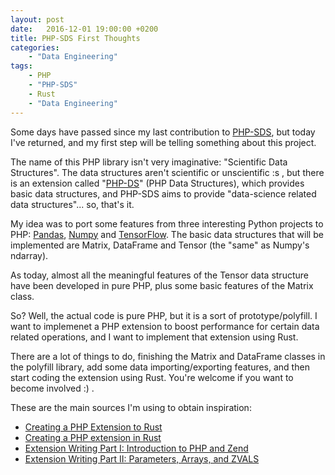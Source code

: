 ```yaml
---
layout: post
date:   2016-12-01 19:00:00 +0200
title: PHP-SDS First Thoughts
categories:
    - "Data Engineering"
tags:
    - PHP
    - "PHP-SDS"
    - Rust
    - "Data Engineering"
---
```


Some days have passed since my last contribution to [PHP-SDS](https://github.com/SciPHPy/php-sds-polyfill), but today
I've returned, and my first step will be telling something about this project.

The name of this PHP library isn't very imaginative: "Scientific Data Structures". The data structures aren't scientific
or unscientific :s , but there is an extension called "[PHP-DS](https://github.com/php-ds)" (PHP Data Structures), which
provides basic data structures, and PHP-SDS aims to provide "data-science related data structures"... so, that's it.

My idea was to port some features from three interesting Python projects to PHP: [Pandas](http://pandas.pydata.org/),
[Numpy](http://www.numpy.org/) and [TensorFlow](https://www.tensorflow.org/). The basic data structures that will be
implemented are Matrix, DataFrame and Tensor (the "same" as Numpy's ndarray).

As today, almost all the meaningful features of the Tensor data structure have been developed in pure PHP, plus some
basic features of the Matrix class.

So? Well, the actual code is pure PHP, but it is a sort of prototype/polyfill. I want to implemenet a PHP extension to
boost performance for certain data related operations, and I want to implement that extension using Rust.

There are a lot of things to do, finishing the Matrix and DataFrame classes in the polyfill library, add some data
importing/exporting features, and then start coding the extension using Rust. You're welcome if you want to become
involved :) .

These are the main sources I'm using to obtain inspiration:

  * [Creating a PHP Extension to Rust](http://hermanradtke.com/2015/08/03/creating-a-php-extension-to-rust.html)
  * [Creating a PHP extension in Rust](https://jaredonline.svbtle.com/creating-a-php-extension-in-rust)
  * [Extension Writing Part I: Introduction to PHP and Zend](http://devzone.zend.com/303/extension-writing-part-i-introduction-to-php-and-zend)
  * [Extension Writing Part II: Parameters, Arrays, and ZVALS](http://devzone.zend.com/317/extension-writing-part-ii-parameters-arrays-and-zvals)
